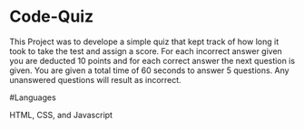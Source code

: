 # Code-Quiz

This Project was to develope a simple quiz that kept track of how long it took to take the test and assign a score.
For each incorrect answer given you are deducted 10 points and for each correct answer the next question is given.
You are given a total time of 60 seconds to answer 5 questions. Any unanswered questions will result as incorrect.

#Languages

HTML, CSS, and Javascript
